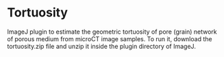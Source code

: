 # Tortuosity
ImageJ plugin to estimate the geometric tortuosity of pore (grain) network of porous medium from microCT image samples.
To run it, download the tortuosity.zip file and unzip it inside the plugin directory of ImageJ.
